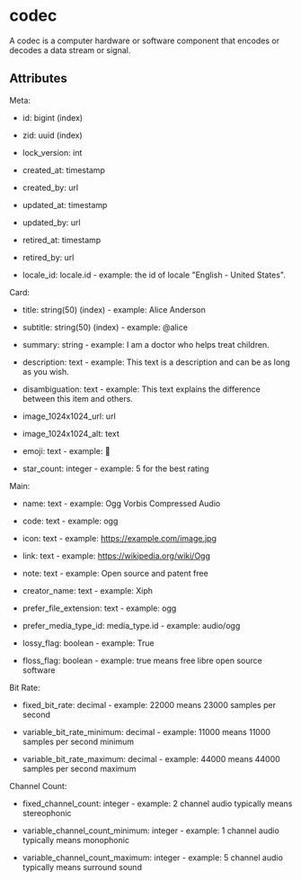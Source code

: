 # codec

A codec is a computer hardware or software component that encodes or decodes a data stream or signal.


## Attributes

Meta:

* id: bigint (index)

* zid: uuid (index)

* lock_version: int

* created_at: timestamp

* created_by: url

* updated_at: timestamp

* updated_by: url

* retired_at: timestamp

* retired_by: url

* locale_id: locale.id - example: the id of locale "English - United States".

Card:

* title: string(50) (index) - example: Alice Anderson

* subtitle: string(50) (index) - example: @alice

* summary: string - example: I am a doctor who helps treat children.

* description: text - example: This text is a description and can be as long as you wish.

* disambiguation: text - example: This text explains the difference between this item and others.

* image_1024x1024_url: url

* image_1024x1024_alt: text

* emoji: text - example: 🚀

* star_count: integer - example: 5 for the best rating

Main:

* name: text - example: Ogg Vorbis Compressed Audio

* code: text - example: ogg

* icon: text - example: https://example.com/image.jpg

* link: text - example: https://wikipedia.org/wiki/Ogg

* note: text - example: Open source and patent free

* creator_name: text - example: Xiph

* prefer_file_extension: text - example: ogg

* prefer_media_type_id: media_type.id - example: audio/ogg

* lossy_flag: boolean - example: True

* floss_flag: boolean - example: true means free libre open source software

Bit Rate:

* fixed_bit_rate: decimal - example: 22000 means 23000 samples per second

* variable_bit_rate_minimum: decimal - example: 11000 means 11000 samples per second minimum

* variable_bit_rate_maximum: decimal - example: 44000 means 44000 samples per second maximum

Channel Count:

* fixed_channel_count: integer - example: 2 channel audio typically means stereophonic

* variable_channel_count_minimum: integer - example: 1 channel audio typically means monophonic

* variable_channel_count_maximum: integer - example: 5 channel audio typically means surround sound

